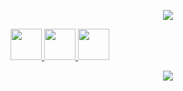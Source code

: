 <p align="center">
  <img src="https://capsule-render.vercel.app/api?&animation=fadeIn&type=waving&color=auto&height=300&section=header&text=Hello%20Guys&fontSize=90" />
</p>

<a href="https://www.instagram.com/sixsixsixtimes/">
  <img height="50" src="https://user-images.githubusercontent.com/90148295/193450147-7871c485-010a-495c-96d4-228ea5d9b8bb.png"/>
</a>

<a href="https://www.linkedin.com/in/pervizisa/">
  <img height="50" src="https://user-images.githubusercontent.com/90148295/193450338-96f56e79-8eec-4fff-b568-1d02b74ca810.png"/>
</a>

<a href="https://www.facebook.com/perviz.isa/">
  <img height="50" src="https://user-images.githubusercontent.com/90148295/193451344-3fbc8cab-9ce6-4636-b469-d1911ca7e458.png"/>
</a>

<p align="center">
  <img  src="https://media.giphy.com/media/dyjrpqaUVqCELGuQVr/giphy.gif"/>
</p>
